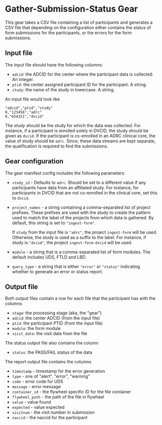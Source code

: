 # Gather-Submission-Status Gear

This gear takes a CSV file containing a list of participants and generates a CSV file that depending on the configuration either contains the status of form submissions for the participants, or the errors for the form submissions.

## Input file

The input file should have the following columns:

- `adcid`: the ADCID for the center where the participant data is collected. An integer.
- `ptid`: the center assigned participant ID for the participant. A string.
- `study`: the name of the study in lowercase. A string.

An input file would look like

```csv
"adcid","ptid","study"
0,"123456","adrc"
0,"654321","dvcid"
```

The *study* should be the study for which the data was collected.
For instance, if a participant is enrolled solely in DVCID, the study should be given as `dvcid`.
If the participant is co-enrolled in an ADRC clinical core, the value of study should be `adrc`.
Since, these data streams are kept separate, the qualification is required to find the submissions.



## Gear configuration

The gear manifest config includes the following parameters:

- `study_id` - Defaults to `adrc`. Should be set to a different value if any participants have data from an affiliated study.
  For instance, for participants in DVCID that are not co-enrolled in the clinical core, set this to `dvcid`.

- `project_names` - a string containing a comma-separated list of project prefixes.
  These prefixes are used with the study to create the pattern used to match the label of the projects from which data is gathered.
  By default, this string is set to `"ingest-form"`.

  If `study` from the input file is `"adrc"`, the project `ingest-form` will be used.
  Otherwise, the study is used as a suffix to the label.
  For instance, if study is `"dvcid"`, the project `ingest-form-dvcid` will be used.

- `module` - a string that is a comma-separated list of form modules.
  The default includes UDS, FTLD and LBD.

- `query_type` - a string that is either `"error"` or `"status"` indicating whether to generate an error or status report.


## Output file

Both output files contain a row for each file that the participant has with the columns

- `stage`: the processing stage (aka, the "gear")
- `adcid`: the center ADCID (from the input file)
- `ptid`: the participant PTID (from the input file)
- `module`: the form module
- `visit_date`: the visit date from the file

The status output file also contains the column

- `status`: the PASS/FAIL status of the data

The report output file contains the columns

- `timestamp` - timestamp for the error generation
- `type` - one of "alert", "error", "warning"
- `code` - error code for UDS
- `message` - error message
- `container_id` - the flywheel specific ID for the file container
- `flywheel_path` - the path of the file in flywheel
- `value` - value found
- `expected` - value expected
- `visitnum` - the visit number in submission
- `naccid` - the naccid for the participant
